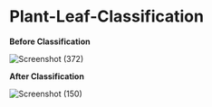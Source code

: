# Plant-Leaf-Classification
**Before Classification**

![Screenshot (372)](https://user-images.githubusercontent.com/64724039/146683086-16cd455a-b99e-40c8-96b4-50d4459dfb47.png)

**After Classification**

![Screenshot (150)](https://user-images.githubusercontent.com/64724039/146683116-2f691774-cacf-4814-89af-be263be81c39.png)
